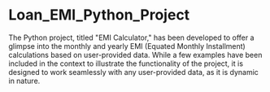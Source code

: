 # Loan_EMI_Python_Project
The Python project, titled "EMI Calculator," has been developed to offer a glimpse into the 
monthly and yearly EMI (Equated Monthly Installment) calculations based on user-provided data.
While a few examples have been included in the context to illustrate the functionality of the
project, it is designed to work seamlessly with any user-provided data, as it is dynamic in nature.
